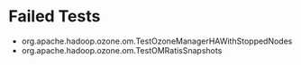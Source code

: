 # Failed Tests

 * org.apache.hadoop.ozone.om.TestOzoneManagerHAWithStoppedNodes
 * org.apache.hadoop.ozone.om.TestOMRatisSnapshots
